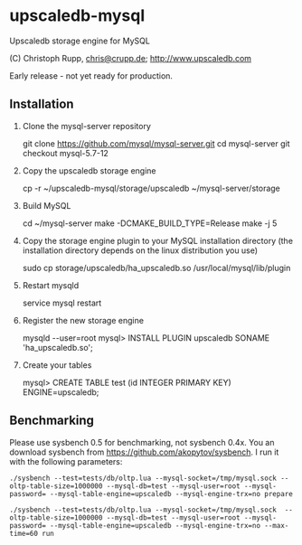 # upscaledb-mysql
Upscaledb storage engine for MySQL

(C) Christoph Rupp, chris@crupp.de; http://www.upscaledb.com

Early release - not yet ready for production.

## Installation

1. Clone the mysql-server repository

    git clone https://github.com/mysql/mysql-server.git
    cd mysql-server
    git checkout mysql-5.7-12

2. Copy the upscaledb storage engine

    cp -r ~/upscaledb-mysql/storage/upscaledb ~/mysql-server/storage

3. Build MySQL

    cd ~/mysql-server
    make -DCMAKE_BUILD_TYPE=Release
    make -j 5

4. Copy the storage engine plugin to your MySQL installation directory
    (the installation directory depends on the linux distribution
    you use)

    sudo cp storage/upscaledb/ha_upscaledb.so /usr/local/mysql/lib/plugin

5. Restart mysqld

    service mysql restart

6. Register the new storage engine

    mysqld --user=root <database>
    mysql> INSTALL  PLUGIN upscaledb SONAME 'ha_upscaledb.so';

7. Create your tables

    mysql> CREATE TABLE test (id INTEGER PRIMARY KEY) ENGINE=upscaledb;

## Benchmarking

Please use sysbench 0.5 for benchmarking, not sysbench 0.4x. You an download
sysbench from https://github.com/akopytov/sysbench.
I run it with the following parameters:

    ./sysbench --test=tests/db/oltp.lua --mysql-socket=/tmp/mysql.sock --oltp-table-size=1000000 --mysql-db=test --mysql-user=root --mysql-password= --mysql-table-engine=upscaledb --mysql-engine-trx=no prepare 

    ./sysbench --test=tests/db/oltp.lua --mysql-socket=/tmp/mysql.sock  --oltp-table-size=1000000 --mysql-db=test --mysql-user=root --mysql-password= --mysql-table-engine=upscaledb --mysql-engine-trx=no --max-time=60 run


